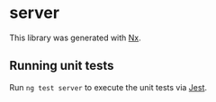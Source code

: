 # server

This library was generated with [Nx](https://nx.dev).

## Running unit tests

Run `ng test server` to execute the unit tests via [Jest](https://jestjs.io).
